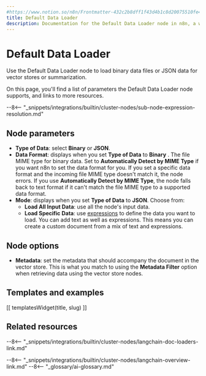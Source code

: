 ```yaml
---
#https://www.notion.so/n8n/Frontmatter-432c2b8dff1f43d4b1c8d20075510fe4
title: Default Data Loader
description: Documentation for the Default Data Loader node in n8n, a workflow automation platform. Includes details of operations and configuration, and links to examples and credentials information.
---
```


# Default Data Loader

Use the Default Data Loader node to load binary data files or JSON data for vector stores or summarization.

On this page, you'll find a list of parameters the Default Data Loader node supports, and links to more resources.

--8<-- "_snippets/integrations/builtin/cluster-nodes/sub-node-expression-resolution.md"

## Node parameters

* **Type of Data**: select **Binary** or **JSON**.
* **Data Format**: displays when you set **Type of Data** to **Binary** . The file MIME type for binary data. Set to **Automatically Detect by MIME Type** if you want n8n to set the data format for you. If you set a specific data format and the incoming file MIME type doesn't match it, the node errors. If you use **Automatically Detect by MIME Type**, the node falls back to text format if it can't match the file MIME type to a supported data format.
* **Mode**: displays when you set **Type of Data** to **JSON**. Choose from:
	* **Load All Input Data**: use all the node's input data.
	* **Load Specific Data**: use [expressions](/code/expressions/) to define the data you want to load. You can add text as well as expressions. This means you can create a custom document from a mix of text and expressions.

## Node options

* **Metadata**: set the metadata that should accompany the document in the vector store. This is what you match to using the **Metadata Filter** option when retrieving data using the vector store nodes.

## Templates and examples

<!-- see https://www.notion.so/n8n/Pull-in-templates-for-the-integrations-pages-37c716837b804d30a33b47475f6e3780 -->
[[ templatesWidget(title, slug) ]]

## Related resources

--8<-- "_snippets/integrations/builtin/cluster-nodes/langchain-doc-loaders-link.md"

--8<-- "_snippets/integrations/builtin/cluster-nodes/langchain-overview-link.md"
--8<-- "_glossary/ai-glossary.md"
